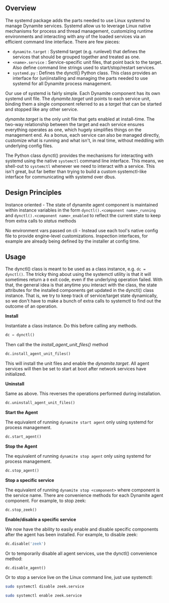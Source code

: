 ## Overview

The systemd package adds the parts needed to use Linux systemd to manage Dynamite services.  Systemd allow us to leverage Linux native mechanisms for process and thread management, customizing runtime environments and interacting with any of the loaded services via an efficient command line interface.  There are few pieces:

* `dynamite.target` : Systemd target (e.g. runlevel) that defines the services that should be grouped together and treated as one.
* `<name>.service`  : Service-specific unit files, that point back to the target. Also define command line strings used to start/stop/restart services. 
* `systemd.py`      : Defines the dynctl() Python class. This class provides an interface for (un)installing and managing the parts needed to use systemd for all Dynamite process management.  

Our use of systemd is fairly simple.  Each Dynamite component has its own systemd unit file.  The _dynamite.target_ unit points to each service unit, binding them a single component referred to as a _target_ that can be started and stopped like any other service.  

_dynamite.target_ is the only unit file that gets enabled at install-time.  The two-way relationship between the target and each service ensures everything operates as one, which hugely simplifies things on the management end.  As a bonus, each service can also be managed directly, customize what is running and what isn't, in real time, without meddling with underlying config files.  

The Python class dynctl() provides the mechanisms for interacting with systemd using the native `systemctl` command line interface.  This means, we shell-out to `systemctl` whenever we need to interact with a service.  This isn't great, but far better than trying to build a custom systemctl-like interface for communicating with systemd over dbus.  

## Design Principles 

Instance oriented - The state of dynamite agent component is maintained within instance variables in the form `dynctl().<component name>_running` and `dynctl().<component name>_enabled` to reflect the current state to keep from extra calls to _status_ methods 

No environment vars passed on cli - Instead use each tool's native config file to provide engine-level customizations.  Inspection interfaces, for example are already being defined by the installer at config time.  

## Usage 

The dynctl() class is meant to be used as a class instance, e.g. `dc = dynctl()`.  The tricky thing about using the systemctl utility is that it will sometimes return a `0` exit code, even if the underlying operation failed.  With that, the general idea is that anytime you interact with the class, the state attributes for the installed components get updated in the dynctl() class instance.  That is, we try to keep track of service/target state dynamically, so we don't have to make a bunch of extra calls to systemctl to find out the outcome of an operation.  

**Install**

Instantiate a class instance. Do this before calling any methods.  
```python
dc = dynctl()
```

Then call the the _install_agent_unit_files()_ method
```python
dc.install_agent_unit_files()
```

This will install the unit files and enable the *dynamite.target*. All agent services will then be set to start at boot after network services have initialized.  

**Uninstall**

Same as above.  This reverses the operations performed during installation.  
```python
dc.uninstall_agent_unit_files()
```

**Start the Agent**

The equivalent of running `dynamite start agent` only using systemd for process management.  
```python
dc.start_agent()
```

**Stop the Agent**

The equivalent of running `dynamite stop agent` only using systemd for process management.  
```python
dc.stop_agent()
```

**Stop a specific service**

The equivalent of running `dynamite stop <component>` where component is the service name.  There are convenience methods for each Dynamite agent component.  For example, to stop zeek:
```python
dc.stop_zeek()
```

**Enable/disable a specific service**

We now have the ability to easily enable and disable specific components after the agent has been installed.  For example, to disable zeek:

```python
dc.disable('zeek')
```
Or to temporarily disable all agent services, use the dynctl() convenience method:
```python
dc.disable_agent()
```
Or to stop a service live on the Linux command line, just use systemctl:
```bash
sudo systemctl disable zeek.service
```
```bash
sudo systemctl enable zeek.service
```

